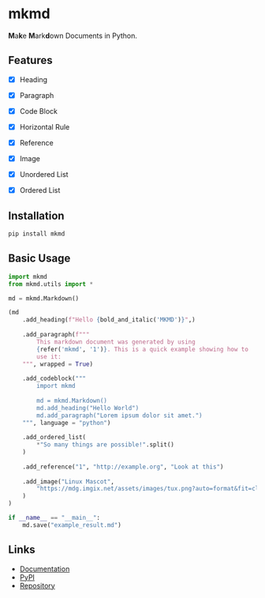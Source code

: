 mkmd
====

**M**a**k**e **M**ark**d**own Documents in Python.


Features
--------

* [x] Heading
* [x] Paragraph
* [x] Code Block
* [x] Horizontal Rule
* [x] Reference
* [x] Image
* [x] Unordered List
* [x] Ordered List


Installation
------------

```bash
pip install mkmd
```


Basic Usage
-----------

```python
import mkmd
from mkmd.utils import *

md = mkmd.Markdown()

(md
    .add_heading(f"Hello {bold_and_italic('MKMD')}",)
    
    .add_paragraph(f"""
        This markdown document was generated by using
        {refer('mkmd', '1')}. This is a quick example showing how to
        use it:
    """, wrapped = True)
    
    .add_codeblock("""
        import mkmd
        
        md = mkmd.Markdown()
        md.add_heading("Hello World")
        md.add_paragraph("Lorem ipsum dolor sit amet.")
    """, language = "python")
    
    .add_ordered_list(
        *"So many things are possible!".split()
    )
    
    .add_reference("1", "http://example.org", "Look at this")
    
    .add_image("Linux Mascot",
        "https://mdg.imgix.net/assets/images/tux.png?auto=format&fit=clip&q=40&w=100"
    )
)

if __name__ == "__main__":
    md.save("example_result.md")
```


Links
-----

* [Documentation](https://phoenixr-codes.github.io/mkmd/)
* [PyPI](https://pypi.org/project/mkmd)
* [Repository](https://github.com/phoenixr-codes/mkmd/)

